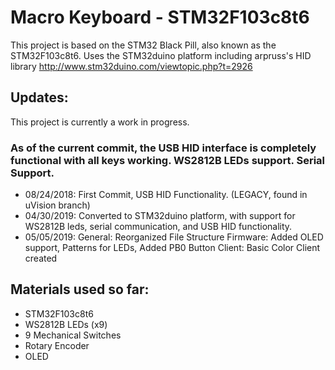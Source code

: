 # Macro Keyboard - STM32F103c8t6
This project is based on the STM32 Black Pill, also known as the STM32F103c8t6.
Uses the STM32duino platform including arpruss's HID library http://www.stm32duino.com/viewtopic.php?t=2926

## Updates:
This project is currently a work in progress.
### As of the current commit, the USB HID interface is completely functional with all keys working. WS2812B LEDs support. Serial Support.
- 08/24/2018: First Commit, USB HID Functionality. (LEGACY, found in uVision branch)
- 04/30/2019: Converted to STM32duino platform, with support for WS2812B leds, serial communication, and USB HID functionality.
- 05/05/2019: 
General: Reorganized File Structure
Firmware: Added OLED support, Patterns for LEDs, Added PB0 Button
Client: Basic Color Client created

## Materials used so far:
- STM32F103c8t6
- WS2812B LEDs (x9)
- 9 Mechanical Switches
- Rotary Encoder
- OLED